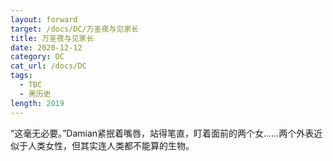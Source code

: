 ```yaml
---
layout: forward
target: /docs/DC/万圣夜与见家长
title: 万圣夜与见家长
date: 2020-12-12
category: DC
cat_url: /docs/DC
tags: 
  - TBC
  - 黑历史
length: 2019
---
```


“这毫无必要。”Damian紧抿着嘴唇，站得笔直，盯着面前的两个女……两个外表近似于人类女性，但其实连人类都不能算的生物。
